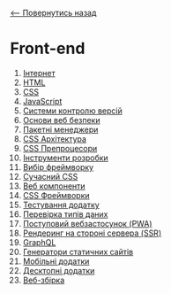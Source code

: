 [<-- Повернутись назад](../../README.md)
# Front-end

1. [Інтернет](../global/internet.md)
2. [HTML](html.md)
3. [CSS](css.md)
4. [JavaScript]()
5. [Системи контролю версій]()
6. [Основи веб безпеки]()
7. [Пакетні менеджери]()
8. [CSS Архітектура]()
9. [CSS Препроцесори]()
10. [Інструменти розробки]()
11. [Вибір фреймворку]()
12. [Сучасний CSS]()
13. [Веб компоненти]()
14. [CSS Фреймворки]()
15. [Тестування додатку]()
16. [Перевірка типів даних]()
17. [Поступовий вебзастосунок (PWA)]()
18. [Рендеринг на стороні сервера (SSR)]()
19. [GraphQL]()
20. [Генератори статичних сайтів]()
21. [Мобільні додатки]()
22. [Десктопні додатки]()
23. [Веб-збірка]()
